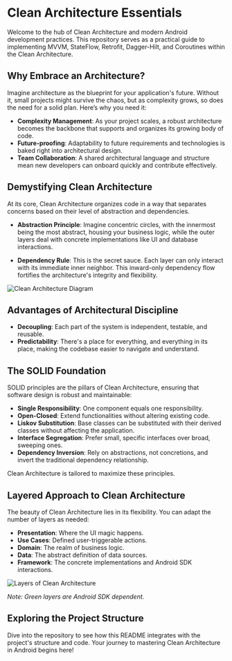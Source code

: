 # Clean Architecture Essentials

Welcome to the hub of Clean Architecture and modern Android development practices. This repository serves as a practical guide to implementing MVVM, StateFlow, Retrofit, Dagger-Hilt, and Coroutines within the Clean Architecture.

## Why Embrace an Architecture?

Imagine architecture as the blueprint for your application's future. Without it, small projects might survive the chaos, but as complexity grows, so does the need for a solid plan. Here’s why you need it:

- **Complexity Management**: As your project scales, a robust architecture becomes the backbone that supports and organizes its growing body of code.
- **Future-proofing**: Adaptability to future requirements and technologies is baked right into architectural design.
- **Team Collaboration**: A shared architectural language and structure mean new developers can onboard quickly and contribute effectively.

## Demystifying Clean Architecture

At its core, Clean Architecture organizes code in a way that separates concerns based on their level of abstraction and dependencies.

- **Abstraction Principle**: Imagine concentric circles, with the innermost being the most abstract, housing your business logic, while the outer layers deal with concrete implementations like UI and database interactions.
  
- **Dependency Rule**: This is the secret sauce. Each layer can only interact with its immediate inner neighbor. This inward-only dependency flow fortifies the architecture's integrity and flexibility.

![Clean Architecture Diagram](https://user-images.githubusercontent.com/62241386/180656187-7608a0d9-90a2-4736-add6-52e545e106e0.png)

## Advantages of Architectural Discipline

- **Decoupling**: Each part of the system is independent, testable, and reusable.
- **Predictability**: There's a place for everything, and everything in its place, making the codebase easier to navigate and understand.

## The SOLID Foundation

SOLID principles are the pillars of Clean Architecture, ensuring that software design is robust and maintainable:

- **Single Responsibility**: One component equals one responsibility.
- **Open-Closed**: Extend functionalities without altering existing code.
- **Liskov Substitution**: Base classes can be substituted with their derived classes without affecting the application.
- **Interface Segregation**: Prefer small, specific interfaces over broad, sweeping ones.
- **Dependency Inversion**: Rely on abstractions, not concretions, and invert the traditional dependency relationship.

Clean Architecture is tailored to maximize these principles.

## Layered Approach to Clean Architecture

The beauty of Clean Architecture lies in its flexibility. You can adapt the number of layers as needed:

- **Presentation**: Where the UI magic happens.
- **Use Cases**: Defined user-triggerable actions.
- **Domain**: The realm of business logic.
- **Data**: The abstract definition of data sources.
- **Framework**: The concrete implementations and Android SDK interactions.

![Layers of Clean Architecture](https://user-images.githubusercontent.com/62241386/180656189-dbea8dd8-e89d-413e-ba5a-83206c971ed5.png)

*Note: Green layers are Android SDK dependent.*

## Exploring the Project Structure

Dive into the repository to see how this README integrates with the project's structure and code. Your journey to mastering Clean Architecture in Android begins here!


